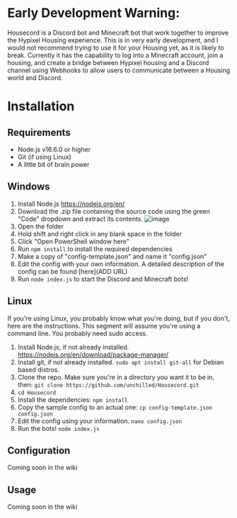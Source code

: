 # Early Development Warning:
Housecord is a Discord bot and Minecraft bot that work together to improve the Hypixel Housing experience. This is in very early development, and I would not recommend trying to use it for your Housing yet, as it is likely to break. Currently it has the capability to log into a Minecraft account, join a housing, and create a bridge between Hypixel housing and a Discord channel using Webhooks to allow users to communicate between a Housing world and Discord.

# Installation
## Requirements

 - Node.js v16.6.0 or higher
 - Git (if using Linux)
 - A little bit of brain power

## Windows
1. Install Node.js https://nodejs.org/en/
2. Download the .zip file containing the source code using the green "Code" dropdown and extract its contents.
![image](https://cdn.novlc.io/images/png/Pe2ND.png)
3. Open the folder
4. Hold shift and right click in any blank space in the folder
5. Click "Open PowerShell window here"
6. Run `npm install` to install the required dependencies
7. Make a copy of "config-template.json" and name it "config.json"
8. Edit the config with your own information. A detailed description of the config can be found [here](ADD URL)
9. Run `node index.js` to start the Discord and Minecraft bots!

## Linux
If you're using Linux, you probably know what you're doing, but if you don't, here are the instructions. This segment will assume you're using a command line. You probably need sudo access.
 1. Install Node.js, if not already installed. https://nodejs.org/en/download/package-manager/
 2. Install git, if not already installed. `sudo apt install git-all` for Debian based distros.
 3. Clone the repo. Make sure you're in a directory you want it to be in, then: `git clone https://github.com/unchilled/Housecord.git`
 4. `cd Housecord`
 5. Install the dependencies: `npm install`
 6. Copy the sample config to an actual one: `cp config-template.json config.json`
 7. Edit the config using your information. `nano config.json`
 8. Run the bots! `node index.js`

## Configuration
Coming soon in the wiki

## Usage
Coming soon in the wiki

